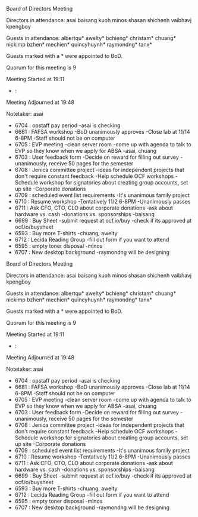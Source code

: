 Board of Directors Meeting

Directors in attendance:
asai
baisang
kuoh
minos
shasan
shichenh
vaibhavj
kpengboy

Guests in attendance:
albertqu*
awelty*
bchieng*
christam*
chuang*
nickimp
bzhen*
mechien*
quincyhuynh*
raymondng*
tanx*

Guests marked with a * were appointed to BoD.

Quorum for this meeting is 9

Meeting Started at 19:11

* <RT NUMBER>: <TOPIC>

Meeting Adjourned at 19:48

Notetaker: asai

* 6704 : opstaff pay period
	-asai is checking
* 6681 : FAFSA workshop
	-BoD unanimously approves
	-Close lab at 11/14 6-8PM
	-Staff should not be on computer
* 6705 : EVP meeting
	-clean server room
	-come up with agenda to talk to EVP so they know when we apply for ABSA
	-asai, chuang
* 6703 : User feedback form
	-Decide on reward for filling out survey
	-unanimously, receive 50 pages for the semester
* 6708 : Jenica committee project
	-ideas for independent projects that don't require constant feedback
		-Help schedule OCF workshops
		-Schedule workshop for signatories about creating group accounts, set up site
		-Corporate donations
* 6709 : scheduled event list requirements
	-It's unanimous family project
* 6710 : Resume workshop
	-Tentatively 11/2 6-8PM
	-Unanimously passes
* 6711 : Ask CFO, CTO, CLO about corporate donations
	-ask about hardware vs. cash
	-donations vs. sponsorships
	-baisang
* 6699 : Buy Sheet
	-submit request at ocf.io/buy
	-check if its approved at ocf.io/buysheet
* 6593 : Buy more T-shirts
	-chuang, awelty
* 6712 : Lecida Reading Group
	-fill out form if you want to attend
* 6595 : empty toner disposal
	-minos
* 6707 : New desktop background
	-raymondng will be designing

Board of Directors Meeting

Directors in attendance:
asai
baisang
kuoh
minos
shasan
shichenh
vaibhavj
kpengboy

Guests in attendance:
albertqu*
awelty*
bchieng*
christam*
chuang*
nickimp
bzhen*
mechien*
quincyhuynh*
raymondng*
tanx*

Guests marked with a * were appointed to BoD.

Quorum for this meeting is 9

Meeting Started at 19:11

* <RT NUMBER>: <TOPIC>

Meeting Adjourned at 19:48

Notetaker: asai

* 6704 : opstaff pay period
	-asai is checking
* 6681 : FAFSA workshop
	-BoD unanimously approves
	-Close lab at 11/14 6-8PM
	-Staff should not be on computer
* 6705 : EVP meeting
	-clean server room
	-come up with agenda to talk to EVP so they know when we apply for ABSA
	-asai, chuang
* 6703 : User feedback form
	-Decide on reward for filling out survey
	-unanimously, receive 50 pages for the semester
* 6708 : Jenica committee project
	-ideas for independent projects that don't require constant feedback
		-Help schedule OCF workshops
		-Schedule workshop for signatories about creating group accounts, set up site
		-Corporate donations
* 6709 : scheduled event list requirements
	-It's unanimous family project
* 6710 : Resume workshop
	-Tentatively 11/2 6-8PM
	-Unanimously passes
* 6711 : Ask CFO, CTO, CLO about corporate donations
	-ask about hardware vs. cash
	-donations vs. sponsorships
	-baisang
* 6699 : Buy Sheet
	-submit request at ocf.io/buy
	-check if its approved at ocf.io/buysheet
* 6593 : Buy more T-shirts
	-chuang, awelty
* 6712 : Lecida Reading Group
	-fill out form if you want to attend
* 6595 : empty toner disposal
	-minos
* 6707 : New desktop background
	-raymondng will be designing

